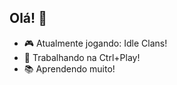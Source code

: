 ## Olá! 👋

- 🎮 Atualmente jogando: Idle Clans!
- 👾 Trabalhando na Ctrl+Play!
- 📚 Aprendendo muito!
<!--
**janxsdump/janxsdump** is a ✨ _special_ ✨ repository because its `README.md` (this file) appears on your GitHub profile.

Here are some ideas to get you started:

- 🔭 I’m currently working on ...
- 🌱 I’m currently learning ...
- 👯 I’m looking to collaborate on ...
- 🤔 I’m looking for help with ...
- 💬 Ask me about ...
- 📫 How to reach me: ...
- 😄 Pronouns: ...
- ⚡ Fun fact: ...
-->
